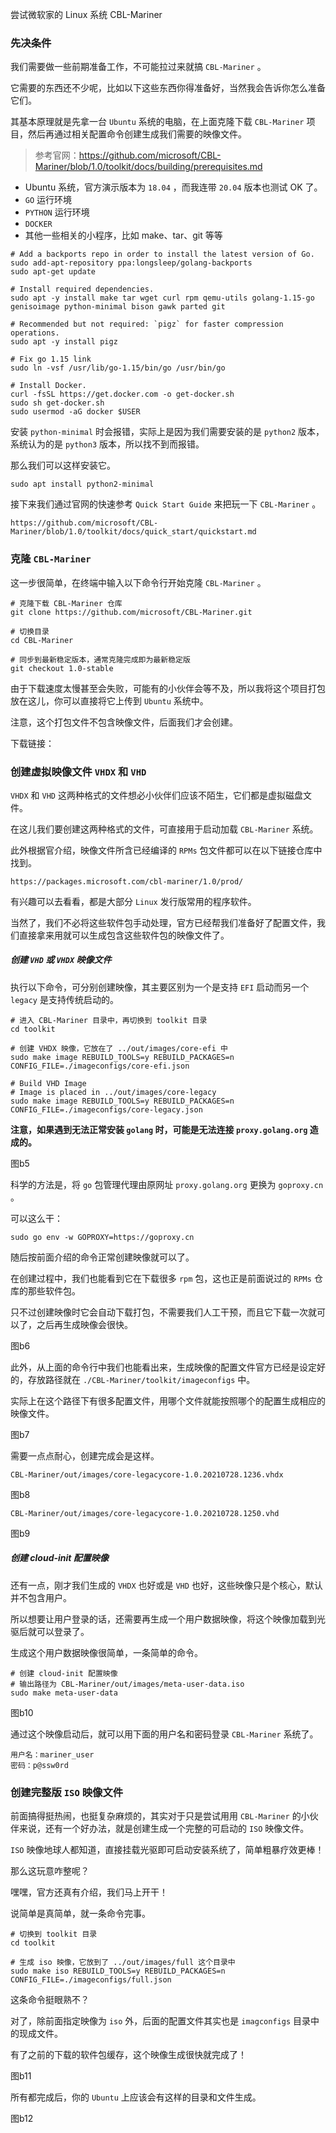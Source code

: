 

尝试微软家的 Linux 系统 CBL-Mariner







### 先决条件

我们需要做一些前期准备工作，不可能拉过来就搞 `CBL-Mariner` 。

它需要的东西还不少呢，比如以下这些东西你得准备好，当然我会告诉你怎么准备它们。

其基本原理就是先拿一台 `Ubuntu` 系统的电脑，在上面克隆下载 `CBL-Mariner` 项目，然后再通过相关配置命令创建生成我们需要的映像文件。



> 参考官网：https://github.com/microsoft/CBL-Mariner/blob/1.0/toolkit/docs/building/prerequisites.md



* Ubuntu 系统，官方演示版本为 `18.04` ，而我连带 `20.04` 版本也测试 OK 了。
* `GO` 运行环境
* `PYTHON` 运行环境
* `DOCKER`
* 其他一些相关的小程序，比如 make、tar、git 等等



```shell
# Add a backports repo in order to install the latest version of Go.
sudo add-apt-repository ppa:longsleep/golang-backports
sudo apt-get update

# Install required dependencies.
sudo apt -y install make tar wget curl rpm qemu-utils golang-1.15-go genisoimage python-minimal bison gawk parted git

# Recommended but not required: `pigz` for faster compression operations.
sudo apt -y install pigz

# Fix go 1.15 link
sudo ln -vsf /usr/lib/go-1.15/bin/go /usr/bin/go

# Install Docker.
curl -fsSL https://get.docker.com -o get-docker.sh
sudo sh get-docker.sh
sudo usermod -aG docker $USER
```







安装 `python-minimal` 时会报错，实际上是因为我们需要安装的是 `python2` 版本，系统认为的是 `python3` 版本，所以找不到而报错。

那么我们可以这样安装它。

```
sudo apt install python2-minimal
```





接下来我们通过官网的快速参考 `Quick Start Guide` 来把玩一下 `CBL-Mariner` 。

```
https://github.com/microsoft/CBL-Mariner/blob/1.0/toolkit/docs/quick_start/quickstart.md
```





### 克隆 `CBL-Mariner`

这一步很简单，在终端中输入以下命令行开始克隆 `CBL-Mariner` 。

```shell
# 克隆下载 CBL-Mariner 仓库
git clone https://github.com/microsoft/CBL-Mariner.git

# 切换目录
cd CBL-Mariner

# 同步到最新稳定版本，通常克隆完成即为最新稳定版
git checkout 1.0-stable
```



由于下载速度太慢甚至会失败，可能有的小伙伴会等不及，所以我将这个项目打包放在这儿，你可以直接将它上传到 `Ubuntu` 系统中。

注意，这个打包文件不包含映像文件，后面我们才会创建。

下载链接：





### 创建虚拟映像文件 `VHDX` 和 `VHD`

`VHDX` 和 `VHD` 这两种格式的文件想必小伙伴们应该不陌生，它们都是虚拟磁盘文件。

在这儿我们要创建这两种格式的文件，可直接用于启动加载 `CBL-Mariner` 系统。

此外根据官介绍，映像文件所含已经编译的 `RPMs` 包文件都可以在以下链接仓库中找到。

```
https://packages.microsoft.com/cbl-mariner/1.0/prod/
```

有兴趣可以去看看，都是大部分 `Linux` 发行版常用的程序软件。

当然了，我们不必将这些软件包手动处理，官方已经帮我们准备好了配置文件，我们直接拿来用就可以生成包含这些软件包的映像文件了。





##### 创建 `VHD` 或 `VHDX` 映像文件

执行以下命令，可分别创建映像，其主要区别为一个是支持 `EFI` 启动而另一个 `legacy` 是支持传统启动的。

```shell
# 进入 CBL-Mariner 目录中，再切换到 toolkit 目录
cd toolkit

# 创建 VHDX 映像，它放在了 ../out/images/core-efi 中
sudo make image REBUILD_TOOLS=y REBUILD_PACKAGES=n CONFIG_FILE=./imageconfigs/core-efi.json

# Build VHD Image
# Image is placed in ../out/images/core-legacy
sudo make image REBUILD_TOOLS=y REBUILD_PACKAGES=n CONFIG_FILE=./imageconfigs/core-legacy.json
```



**注意，如果遇到无法正常安装 `golang` 时，可能是无法连接 `proxy.golang.org` 造成的。**

图b5

科学的方法是，将 `go` 包管理代理由原网址 `proxy.golang.org` 更换为 `goproxy.cn` 。

可以这么干：

```shell
sudo go env -w GOPROXY=https://goproxy.cn
```



随后按前面介绍的命令正常创建映像就可以了。

在创建过程中，我们也能看到它在下载很多 `rpm` 包，这也正是前面说过的 `RPMs` 仓库的那些软件包。

只不过创建映像时它会自动下载打包，不需要我们人工干预，而且它下载一次就可以了，之后再生成映像会很快。

图b6



此外，从上面的命令行中我们也能看出来，生成映像的配置文件官方已经是设定好的，存放路径就在 `./CBL-Mariner/toolkit/imageconfigs` 中。

实际上在这个路径下有很多配置文件，用哪个文件就能按照哪个的配置生成相应的映像文件。

图b7



需要一点点耐心，创建完成会是这样。

`CBL-Mariner/out/images/core-legacycore-1.0.20210728.1236.vhdx`

图b8



`CBL-Mariner/out/images/core-legacycore-1.0.20210728.1250.vhd`

图b9





##### 创建 cloud-init 配置映像

还有一点，刚才我们生成的 `VHDX` 也好或是 `VHD` 也好，这些映像只是个核心，默认并不包含用户。

所以想要让用户登录的话，还需要再生成一个用户数据映像，将这个映像加载到光驱后就可以登录了。

生成这个用户数据映像很简单，一条简单的命令。

```shell
# 创建 cloud-init 配置映像
# 输出路径为 CBL-Mariner/out/images/meta-user-data.iso
sudo make meta-user-data
```



图b10



通过这个映像启动后，就可以用下面的用户名和密码登录 `CBL-Mariner` 系统了。

```
用户名：mariner_user
密码：p@ssw0rd
```



### 创建完整版 `ISO` 映像文件

前面搞得挺热闹，也挺复杂麻烦的，其实对于只是尝试用用 `CBL-Mariner` 的小伙伴来说，还有一个好办法，就是创建生成一个完整的可启动的 `ISO` 映像文件。

`ISO` 映像地球人都知道，直接挂载光驱即可启动安装系统了，简单粗暴疗效更棒！

那么这玩意咋整呢？

嘿嘿，官方还真有介绍，我们马上开干！



说简单是真简单，就一条命令完事。

```
# 切换到 toolkit 目录
cd toolkit

# 生成 iso 映像，它放到了 ../out/images/full 这个目录中
sudo make iso REBUILD_TOOLS=y REBUILD_PACKAGES=n CONFIG_FILE=./imageconfigs/full.json
```



这条命令挺眼熟不？

对了，除前面指定映像为 `iso` 外，后面的配置文件其实也是 `imagconfigs` 目录中的现成文件。

有了之前的下载的软件包缓存，这个映像生成很快就完成了！

图b11



所有都完成后，你的 `Ubuntu` 上应该会有这样的目录和文件生成。

图b12







